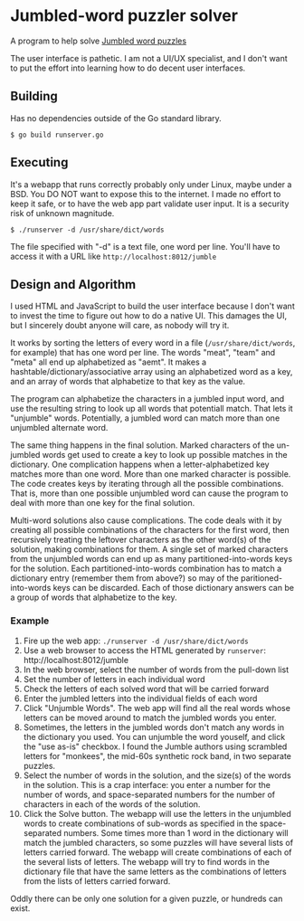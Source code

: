 # Jumbled-word puzzler solver

A program to help solve [Jumbled word puzzles](https://www.google.com/search?q=jumble&tbm=isch)

The user interface is pathetic.
I am not a UI/UX specialist,
and I don't want to put the effort into learning how to do
decent user interfaces.

## Building

Has no dependencies outside of the Go standard library.

    $ go build runserver.go

## Executing

It's a webapp that runs correctly probably only under Linux,
maybe under a BSD.
You DO NOT want to expose this to the internet.
I made no effort to keep it safe, or to have the web app part
validate user input.
It is a security risk of unknown magnitude.

    $ ./runserver -d /usr/share/dict/words

The file specified with "-d" is a text file,
one word per line.
You'll have to access it with a URL like `http://localhost:8012/jumble`


## Design and Algorithm

I used HTML and JavaScript to build the user interface because
I don't want to invest the time to figure out how to do a native UI.
This damages the UI, but I sincerely doubt anyone will care, as nobody will try it.

It works by sorting the letters of every word in a file (`/usr/share/dict/words`, for example)
that has one word per line.
The words "meat", "team" and "meta" all end up alphabetized as "aemt".
It makes a hashtable/dictionary/associative array using an alphabetized word
as a key, and an array of words that alphabetize to that key as the value.

The program can alphabetize the characters in a jumbled input word,
and use the resulting string to look up all words that potentiall match.
That lets it "unjumble" words.
Potentially, a jumbled word can match more than one unjumbled alternate word.

The same thing happens in the final solution.
Marked characters of the un-jumbled words get used to create a key
to look up possible matches in the dictionary.
One complication happens when a  letter-alphabetized key matches more
than one word.
More than one marked character is possible.
The code creates keys by iterating through all the possible combinations.
That is,
more than one possible unjumbled word can cause the program to deal with
more than one key for the final solution.

Multi-word solutions also cause complications.
The code deals with it by creating all possible combinations of the
characters for the first word, then recursively treating the leftover characters
as the other word(s) of the solution, making combinations for them.
A single set of marked characters from the unjumbled words
can end up as many partitioned-into-words keys for the solution.
Each partitioned-into-words combination has to match a dictionary
entry (remember them from above?) so may of the paritioned-into-words
keys can be discarded.
Each of those dictionary answers can be a group of words that alphabetize
to the key.

### Example

1. Fire up the web app: `./runserver -d /usr/share/dict/words`
2. Use a web browser to access the HTML generated by `runserver`: http://localhost:8012/jumble
3. In the web browser, select the number of words from the pull-down list
4. Set the number of letters in each individual word
5. Check the letters of each solved word that will be carried forward
6. Enter the jumbled letters into the individual fields of each word
7. Click "Unjumble Words". The web app will find all the real words whose
letters can be moved around to match the jumbled words you enter.
8. Sometimes, the letters in the jumbled words don't match any words
in the dictionary you used. 
You can unjumble the word youself, and click the "use as-is" checkbox.
I found the Jumble authors using scrambled letters for "monkees",
the mid-60s synthetic rock band, in two separate puzzles.
9. Select the number of words in the solution,
and the size(s) of the words in the solution.
This is a crap interface:
you enter a number for the number of words,
and space-separated numbers for the number of characters in each of the words
of the solution.
10. Click the Solve button.
The webapp will use the letters in the unjumbled words to create
combinations of sub-words as specified in the space-separated numbers.
Some times more than 1 word in the dictionary will match the jumbled characters,
so some puzzles will have several lists of letters carried forward.
The webapp will create combinations of each of the several lists of letters.
The webapp will try to find words in the dictionary file that have the same
letters as the combinations of letters from the lists of letters carried forward.

Oddly there can be only one solution for a given puzzle,
or hundreds can exist.
